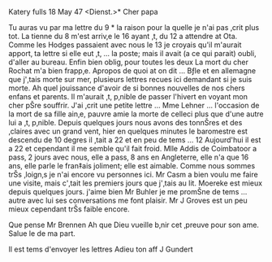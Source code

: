  Katery fulls 18 May 47
 <Dienst.>*
Cher papa

Tu auras vu par ma lettre du 9 <nicht da>* la raison pour la quelle je n'ai pas ‚crit plus tot. La tienne du 8 m'est arriv‚e le 16 ayant ‚t‚ du 12 a attendre at Ota. Comme les Hodges passaient avec nous le 13 je croyais qu'il m'aurait apport‚ ta lettre si elle eut ‚t‚ … la poste; mais il avait (a ce qui parait) oubli‚ d'aller au bureau. Enfin bien oblig‚ pour toutes les deux La mort du cher Rochat m'a bien frapp‚e. Apropos de quoi at on dit … Bƒle et en allemagne que j'‚tais morte sur mer, plusieurs lettres recues ici demandant si je suis morte. Ah quel jouissance d'avoir de si bonnes nouvelles de nos chers enfans et parents. Il m'aurait ‚t‚ p‚nible de passer l'hivert en voyant mon cher pŠre souffrir. J'ai ‚crit une petite lettre … Mme Lehner … l'occasion de la mort de sa fille ain‚e, pauvre amie la morte de celleci plus que d'une autre lui a ‚t‚ p‚nible. Depuis quelques jours nous avons des tonnŠres et des ‚claires avec un grand vent, hier en quelques minutes le baromestre est descendu de 10 degres il ‚tait a 22 et en peu de tems … 12 Aujourd'hui il est a 22 et cependant il me semble qu'il fait froid. Mlle Addis de Coimbatoor a pass‚ 2 jours avec nous, elle a pass‚ 8 ans en Angleterre, elle n'a que 16 ans, elle parle le fran‡ais joliment; elle est aimable. Comme nous sommes trŠs ‚loign‚s je n'ai encore vu personnes ici. Mr Casm a bien voulu me faire une visite, mais c'‚tait les premiers jours que j'‚tais au lit. Moereke est mieux depuis quelques jours. j'aime bien Mr Buhler je me promŠne de tems … autre avec lui ses conversations me font plaisir. Mr J Groves est un peu mieux cependant trŠs faible encore.

Que pense Mr Brennen Ah que Dieu vueille b‚nir cet ‚preuve pour son ame. Salue le de ma part.

Il est tems d'envoyer les lettres
 Adieu
 ton aff J Gundert

